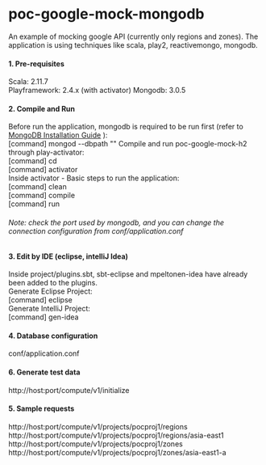 # poc-google-mock-mongodb

An example of mocking google API (currently only regions and zones).
The application is using techniques like scala, play2, reactivemongo, mongodb.

#### 1. Pre-requisites
Scala: 2.11.7</br>
Playframework: 2.4.x (with activator)
Mongodb: 3.0.5

#### 2. Compile and Run
Before run the application, mongodb is required to be run first (refer to [MongoDB Installation Guide](http://docs.mongodb.org/manual/installation/) ):</br>
[command] mongod --dbpath "<some path>"
Compile and run poc-google-mock-h2 through play-activator:</br>
[command] cd </br>
[command] activator</br>
Inside activator - Basic steps to run the application:</br>
[command] clean</br>
[command] compile</br>
[command] run
###### Note: check the port used by mongodb, and you can change the connection configuration from conf/application.conf

#### 3. Edit by IDE (eclipse, intelliJ Idea)
Inside project/plugins.sbt, sbt-eclipse and mpeltonen-idea have already been added to the plugins.</br>
Generate Eclipse Project:</br>
[command] eclipse</br>
Generate IntelliJ Project:</br>
[command] gen-idea

#### 4. Database configuration
conf/application.conf

#### 6. Generate test data
http://host:port/compute/v1/initialize

#### 5. Sample requests
http://host:port/compute/v1/projects/pocproj1/regions</br>
http://host:port/compute/v1/projects/pocproj1/regions/asia-east1</br>
http://host:port/compute/v1/projects/pocproj1/zones</br>
http://host:port/compute/v1/projects/pocproj1/zones/asia-east1-a
